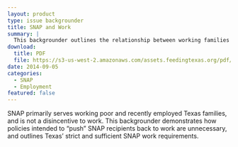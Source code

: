 ```yaml
---
layout: product
type: issue backgrounder
title: SNAP and Work
summary: |
  This backgrounder outlines the relationship between working families and SNAP in Texas.
download:
  title: PDF
  file: https://s3-us-west-2.amazonaws.com/assets.feedingtexas.org/pdf/SNAPandWork.pdf
date: 2014-09-05
categories:
  - SNAP
  - Employment
featured: false
---
```


SNAP primarily serves working poor and recently employed Texas families, and is not a disincentive to work. This backgrounder demonstrates how policies intended to “push” SNAP recipients back to work are unnecessary, and outlines Texas’ strict and sufficient SNAP work requirements.
